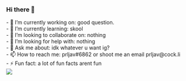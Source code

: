 ### Hi there 👋

<!--
**prljav/prljav** is a ✨ _special_ ✨ repository because its `README.md` (this file) appears on your GitHub profile.

Here are some ideas to get you started:
--!>
- 🔭 I’m currently working on: good question.<br>
- 🌱 I’m currently learning: skool<br>
- 👯 I’m looking to collaborate on: nothing<br>
- 🤔 I’m looking for help with: nothing<br>
- 💬 Ask me about: idk whatever u want ig?<br>
- 📫 How to reach me: prljav#6862 or shoot me an email prljav@cock.li<br>
- ⚡ Fun fact: a lot of fun facts arent fun<br>
<img src="https://discord.c99.nl/widget/theme-2/603614636843073536.png">


